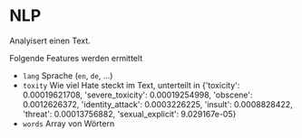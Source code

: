# NLP

Analyisert einen Text.

Folgende Features werden ermittelt

 - `lang` Sprache (`en`, `de`, ...)
 - `toxity` Wie viel Hate steckt im Text, unterteilt in {'toxicity': 0.00019621708, 'severe_toxicity': 0.00019254998, 'obscene': 0.0012626372, 'identity_attack': 0.0003226225, 'insult': 0.0008828422, 'threat': 0.00013756882, 'sexual_explicit': 9.029167e-05}
 - `words` Array von Wörtern